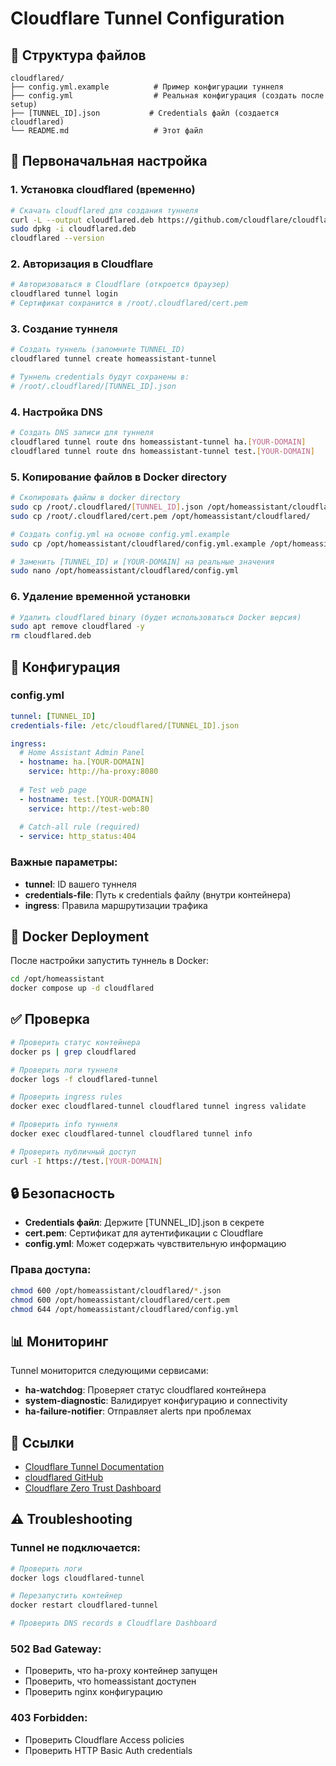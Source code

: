 # Cloudflare Tunnel Configuration

## 📁 Структура файлов

```
cloudflared/
├── config.yml.example          # Пример конфигурации туннеля
├── config.yml                  # Реальная конфигурация (создать после setup)
├── [TUNNEL_ID].json           # Credentials файл (создается cloudflared)
└── README.md                   # Этот файл
```

## 🚀 Первоначальная настройка

### 1. Установка cloudflared (временно)

```bash
# Скачать cloudflared для создания туннеля
curl -L --output cloudflared.deb https://github.com/cloudflare/cloudflared/releases/latest/download/cloudflared-linux-amd64.deb
sudo dpkg -i cloudflared.deb
cloudflared --version
```

### 2. Авторизация в Cloudflare

```bash
# Авторизоваться в Cloudflare (откроется браузер)
cloudflared tunnel login
# Сертификат сохранится в /root/.cloudflared/cert.pem
```

### 3. Создание туннеля

```bash
# Создать туннель (запомните TUNNEL_ID)
cloudflared tunnel create homeassistant-tunnel

# Туннель credentials будут сохранены в:
# /root/.cloudflared/[TUNNEL_ID].json
```

### 4. Настройка DNS

```bash
# Создать DNS записи для туннеля
cloudflared tunnel route dns homeassistant-tunnel ha.[YOUR-DOMAIN]
cloudflared tunnel route dns homeassistant-tunnel test.[YOUR-DOMAIN]
```

### 5. Копирование файлов в Docker directory

```bash
# Скопировать файлы в docker directory
sudo cp /root/.cloudflared/[TUNNEL_ID].json /opt/homeassistant/cloudflared/
sudo cp /root/.cloudflared/cert.pem /opt/homeassistant/cloudflared/

# Создать config.yml на основе config.yml.example
sudo cp /opt/homeassistant/cloudflared/config.yml.example /opt/homeassistant/cloudflared/config.yml

# Заменить [TUNNEL_ID] и [YOUR-DOMAIN] на реальные значения
sudo nano /opt/homeassistant/cloudflared/config.yml
```

### 6. Удаление временной установки

```bash
# Удалить cloudflared binary (будет использоваться Docker версия)
sudo apt remove cloudflared -y
rm cloudflared.deb
```

## 🔧 Конфигурация

### config.yml

```yaml
tunnel: [TUNNEL_ID]
credentials-file: /etc/cloudflared/[TUNNEL_ID].json

ingress:
  # Home Assistant Admin Panel
  - hostname: ha.[YOUR-DOMAIN]
    service: http://ha-proxy:8080
  
  # Test web page
  - hostname: test.[YOUR-DOMAIN]
    service: http://test-web:80
  
  # Catch-all rule (required)
  - service: http_status:404
```

### Важные параметры:

- **tunnel**: ID вашего туннеля
- **credentials-file**: Путь к credentials файлу (внутри контейнера)
- **ingress**: Правила маршрутизации трафика

## 🐳 Docker Deployment

После настройки запустить туннель в Docker:

```bash
cd /opt/homeassistant
docker compose up -d cloudflared
```

## ✅ Проверка

```bash
# Проверить статус контейнера
docker ps | grep cloudflared

# Проверить логи туннеля
docker logs -f cloudflared-tunnel

# Проверить ingress rules
docker exec cloudflared-tunnel cloudflared tunnel ingress validate

# Проверить info туннеля
docker exec cloudflared-tunnel cloudflared tunnel info

# Проверить публичный доступ
curl -I https://test.[YOUR-DOMAIN]
```

## 🔒 Безопасность

- **Credentials файл**: Держите [TUNNEL_ID].json в секрете
- **cert.pem**: Сертификат для аутентификации с Cloudflare
- **config.yml**: Может содержать чувствительную информацию

### Права доступа:

```bash
chmod 600 /opt/homeassistant/cloudflared/*.json
chmod 600 /opt/homeassistant/cloudflared/cert.pem
chmod 644 /opt/homeassistant/cloudflared/config.yml
```

## 📊 Мониторинг

Tunnel мониторится следующими сервисами:

- **ha-watchdog**: Проверяет статус cloudflared контейнера
- **system-diagnostic**: Валидирует конфигурацию и connectivity
- **ha-failure-notifier**: Отправляет alerts при проблемах

## 🔗 Ссылки

- [Cloudflare Tunnel Documentation](https://developers.cloudflare.com/cloudflare-one/connections/connect-apps/)
- [cloudflared GitHub](https://github.com/cloudflare/cloudflared)
- [Cloudflare Zero Trust Dashboard](https://one.dash.cloudflare.com)

## ⚠️ Troubleshooting

### Tunnel не подключается:

```bash
# Проверить логи
docker logs cloudflared-tunnel

# Перезапустить контейнер
docker restart cloudflared-tunnel

# Проверить DNS records в Cloudflare Dashboard
```

### 502 Bad Gateway:

- Проверить, что ha-proxy контейнер запущен
- Проверить, что homeassistant доступен
- Проверить nginx конфигурацию

### 403 Forbidden:

- Проверить Cloudflare Access policies
- Проверить HTTP Basic Auth credentials
